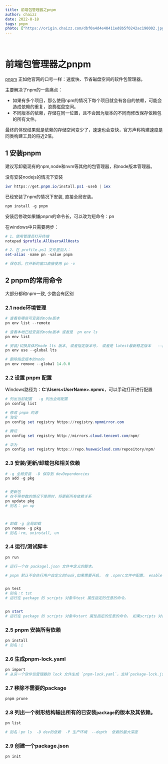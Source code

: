 ```yaml
---
title: 前端包管理器之pnpm
author: chaizz
date: 2022-8-18
tags: pnpm
photo: ["https://origin.chaizz.com/dbf0a4d4e40411ed8b5f0242ac190002.jpg"]
---
```


​          

<!--more-->

# 前端包管理器之pnpm

[pnpm](https://pnpm.io/zh/motivation) 正如他官网的口号一样：速度快、节省磁盘空间的软件包管理器。

主要解决了npm的一些痛点：

- 如果有多个项目，那么使用npm的情况下每个项目就会有各自的依赖，可能会造成依赖的重复，浪费磁盘空间。
- 不同版本的依赖，存储在同一位置，且不会因为版本的不同而修改保存依赖包的所有文件。

最终的体现结果就是依赖的存储空间变少了，速速也会变快，官方声称构建速度是同类构建工具的将近2倍。



## 1 安装pnpm

建议写卸载现有的npm,node和nvm等其他的包管理器，和node版本管理器。

没有安装nodejs的情况下安装

```powershell
iwr https://get.pnpm.io/install.ps1 -useb | iex
```

已经安装了npm的情况下安装, 直接全局安装。

```powershell
npm install -g pnpm
```

安装后修改如果嫌pnpm的命令长，可以改为短命令：pn

在windows中只需要两步：

```powershell
# 1、使用管理员打开终端
notepad $profile.AllUsersAllHosts

# 2、在 profile.ps1 文件里加入：
set-alias -name pn -value pnpm

# 保存后，打开新的窗口直接使用 pn -v
```



## 2 pnpm的常用命令

大部分都和npm一致, 少数会有区别

### 2.1 node环境管理

```powershell
# 查看有哪些可安装的node版本
pn env list --remote

# 查看本地已经安装的node版本 或者是  pn env ls
pn env list 

# 安装/切换具体的node lts 版本, 或者指定版本号， 或者是 latest最新稳定版本   --global 可以简写为-g 和npm使用 别名差不多。 
pn env use --global lts

# 删除指定版本的node
pn env remove --global 14.0.0
```



### 2.2  设置 pnpm 配置 

Windows路径为：**C:\Users\<UserName>\.npmrc**，可以手动打开进行配置

```powershell
# 列出当前配置   -g 列出全局配置
pn config list

# 修改 pnpm 的源
# 淘宝
pn config set registry https://registry.npmmirror.com

# 腾讯
pn config set registry http://mirrors.cloud.tencent.com/npm/

# 华为
pn config set registry https://repo.huaweicloud.com/repository/npm/
```

### 2.3 安装/更新/卸载包和相关依赖

```powershell
# -g 全局安装  -D 保存到 devDependencies
pn add -g pkg


# 更新包
# 在不带参数的情况下使用时，将更新所有依赖关系
pn update pkg
# 别名： pn up



# 卸载 -g 全局卸载
pn remove -g pkg
# 别名：rm, uninstall, un
```

### 2.4 运行/测试脚本

```powershell
pn run 

# 运行一个在 packagel.json 文件中定义的脚本。

# pnpm 默认不会执行用户自定义的hook,如果需要开启， 在 .npmrc文件中配置， enable-pre-post-scripts=true


pn test 
# 别名：t tst
# 运行在 package 的 scripts 对象中test 属性指定的任意的命令。


pn start 
# 运行在 package 的 scripts 对象中start 属性指定的任意的命令。 如果scripts 对象没有指定 start 属性，那么默认将尝试执行 node server.js，如果都不存在则会执行失败。
```

### 2.5 pnpm 安装所有依赖 

```powershell
pn install 
# 别名：i
```



### 2.6 生成pnpm-lock.yaml

```powershell
pn import 
# 从另一个软件包管理器的 lock 文件生成 `pnpm-lock.yaml`，支持`package-lock.json``npm-shrinkwrap.json``yarn.lock`。
```

### 2.7 移除不需要的package

```powershell
pnpm prune
```

### 2.8 列出一个树形结构输出所有的已安装`package`的版本及其依赖。

```powershell
pn list 

# 别名：pn ls  -D dev的依赖  -P 生产环境  --depth  依赖的最大深度 
```

### 2.9 创建一个package.json

```powershell
pn init
```

